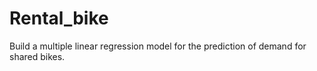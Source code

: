 # Rental_bike
Build a multiple linear regression model for the prediction of demand for shared bikes.
